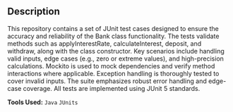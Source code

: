 ## Description

This repository contains a set of JUnit test cases designed to ensure the accuracy and reliability of the Bank class functionality. The tests validate methods such as applyInterestRate, calculateInterest, deposit, and withdraw, along with the class constructor. Key scenarios include handling valid inputs, edge cases (e.g., zero or extreme values), and high-precision calculations. Mockito is used to mock dependencies and verify method interactions where applicable. Exception handling is thoroughly tested to cover invalid inputs. The suite emphasizes robust error handling and edge-case coverage. All tests are implemented using JUnit 5 standards.

**Tools Used:** `Java` `JUnits`
 
